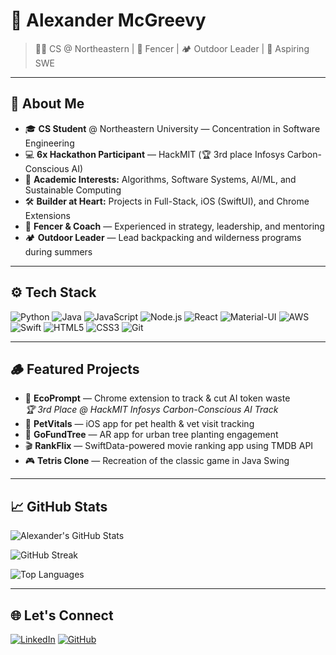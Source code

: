 # 🌲 Alexander McGreevy  

> 🧑‍💻 CS @ Northeastern | 🤺 Fencer | 🏕️ Outdoor Leader | 🚀 Aspiring SWE  

---

## 🚀 About Me  

- 🎓 **CS Student** @ Northeastern University — Concentration in Software Engineering  
- 💻 **6x Hackathon Participant** — HackMIT (🏆 3rd place Infosys Carbon-Conscious AI)
- 🧠 **Academic Interests:** Algorithms, Software Systems, AI/ML, and Sustainable Computing  
- 🛠️ **Builder at Heart:** Projects in Full-Stack, iOS (SwiftUI), and Chrome Extensions  
- 🤺 **Fencer & Coach** — Experienced in strategy, leadership, and mentoring  
- 🏕️ **Outdoor Leader** — Lead backpacking and wilderness programs during summers  

---

## ⚙️ Tech Stack  

![Python](https://img.shields.io/badge/Python-3776AB?style=for-the-badge&logo=python&logoColor=white)
![Java](https://img.shields.io/badge/Java-ED8B00?style=for-the-badge&logo=java&logoColor=white)
![JavaScript](https://img.shields.io/badge/JavaScript-F7DF1E?style=for-the-badge&logo=javascript&logoColor=black)
![Node.js](https://img.shields.io/badge/Node.js-339933?style=for-the-badge&logo=node.js&logoColor=white)
![React](https://img.shields.io/badge/React-61DAFB?style=for-the-badge&logo=react&logoColor=black)
![Material-UI](https://img.shields.io/badge/Material--UI-0081CB?style=for-the-badge&logo=mui&logoColor=white)
![AWS](https://img.shields.io/badge/AWS-232F3E?style=for-the-badge&logo=amazon-aws&logoColor=white)
![Swift](https://img.shields.io/badge/Swift-FA7343?style=for-the-badge&logo=swift&logoColor=white)
![HTML5](https://img.shields.io/badge/HTML5-E34F26?style=for-the-badge&logo=html5&logoColor=white)
![CSS3](https://img.shields.io/badge/CSS3-1572B6?style=for-the-badge&logo=css3&logoColor=white)
![Git](https://img.shields.io/badge/Git-F05032?style=for-the-badge&logo=git&logoColor=white)

---

## 🪵 Featured Projects  

- 🌱 **EcoPrompt** — Chrome extension to track & cut AI token waste  
  *🏆 3rd Place @ HackMIT Infosys Carbon-Conscious AI Track*  
- 🐾 **PetVitals** — iOS app for pet health & vet visit tracking  
- 🌳 **GoFundTree** — AR app for urban tree planting engagement  
- 🎬 **RankFlix** — SwiftData-powered movie ranking app using TMDB API  
- 🎮 **Tetris Clone** — Recreation of the classic game in Java Swing  

---

## 📈 GitHub Stats  

![Alexander's GitHub Stats](https://github-readme-stats.vercel.app/api?username=AlexanderMcGreevy&show_icons=true&theme=default&hide_title=true)

![GitHub Streak](https://streak-stats.demolab.com?user=AlexanderMcGreevy&theme=default)

![Top Languages](https://github-readme-stats.vercel.app/api/top-langs/?username=AlexanderMcGreevy&layout=compact)

---

## 🌐 Let's Connect  

[![LinkedIn](https://img.shields.io/badge/LinkedIn-0A66C2?style=for-the-badge&logo=linkedin&logoColor=white)](https://www.linkedin.com/in/alexander-mcgreevy/)
[![GitHub](https://img.shields.io/badge/GitHub-181717?style=for-the-badge&logo=github&logoColor=white)](https://github.com/AlexanderMcGreevy)
